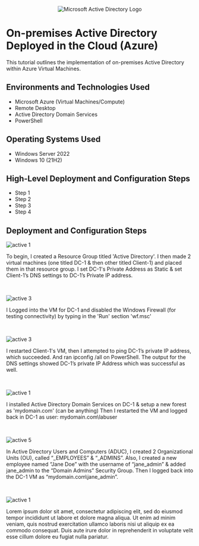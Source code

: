 <p align="center">
<img src="https://i.imgur.com/pU5A58S.png" alt="Microsoft Active Directory Logo"/>
</p>

<h1>On-premises Active Directory Deployed in the Cloud (Azure)</h1>
This tutorial outlines the implementation of on-premises Active Directory within Azure Virtual Machines.<br />


<h2>Environments and Technologies Used</h2>

- Microsoft Azure (Virtual Machines/Compute)
- Remote Desktop
- Active Directory Domain Services
- PowerShell

<h2>Operating Systems Used </h2>

- Windows Server 2022
- Windows 10 (21H2)

<h2>High-Level Deployment and Configuration Steps</h2>

- Step 1
- Step 2
- Step 3
- Step 4

<h2>Deployment and Configuration Steps</h2>

![active 1](https://github.com/user-attachments/assets/7c63d076-3fec-4f23-a179-10c194d241f3)

<p>
To begin, I created a Resource Group titled 'Active Directory'. I then made 2 virtual machines (one titled DC-1 & then other titled Client-1) and placed them in that resource group. I set DC-1's Private Address as Static & set Client-1’s DNS settings to DC-1’s Private IP address.
</p>
<br />

![active 3](https://github.com/user-attachments/assets/07534632-60ba-4414-a498-774a245d805c)

<p>
I Logged into the VM for DC-1 and disabled the Windows Firewall (for testing connectivity) by typing in the 'Run' section 'wf.msc'
</p>
<br />

![active 3](https://github.com/user-attachments/assets/07534632-60ba-4414-a498-774a245d805c)

<p>
I restarted Client-1's VM, then I attempted to ping DC-1’s private IP address, which succeeded. And ran ipconfig /all on PowerShell. The output for the DNS settings showed DC-1’s private IP Address which was successful as well.

</p>
<br />

![active 1](https://github.com/user-attachments/assets/7c63d076-3fec-4f23-a179-10c194d241f3)

<p>
I installed Active Directory Domain Services on DC-1 & setup a new forest as 'mydomain.com' (can be anything) Then I restarted the VM and logged back in DC-1 as user: mydomain.com\labuser

</p>
<br />

![active 5](https://github.com/user-attachments/assets/adb80dd2-f18a-4c80-a622-7b8a8391cba2)


<p>
In Active Directory Users and Computers (ADUC), I created 2 Organizational Units (OU), called “_EMPLOYEES” & “_ADMINS”. Also, I created a new employee named “Jane Doe” with the username of “jane_admin” & added jane_admin to the “Domain Admins” Security Group. Then I logged back into the DC-1 VM as “mydomain.com\jane_admin”.

</p>
<br />

![active 1](https://github.com/user-attachments/assets/7c63d076-3fec-4f23-a179-10c194d241f3)

<p>
Lorem ipsum dolor sit amet, consectetur adipiscing elit, sed do eiusmod tempor incididunt ut labore et dolore magna aliqua. Ut enim ad minim veniam, quis nostrud exercitation ullamco laboris nisi ut aliquip ex ea commodo consequat. Duis aute irure dolor in reprehenderit in voluptate velit esse cillum dolore eu fugiat nulla pariatur.
</p>
<br />
